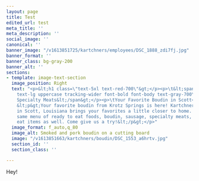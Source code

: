 ```yaml
---
layout: page
title: Test
edited_url: test
meta_title: ''
meta_description: ''
social_image: ''
canonical: ''
banner_image: "/v1613851725/kartchners/employees/DSC_1888_zdi7fj.jpg"
banner_format: ''
banner_class: bg-gray-200
banner_alt: ''
sections:
- template: image-text-section
  image_position: Right
  text: "<p>&lt;h1 class=\"text-5xl text-red-700\"&gt;</p><p>\t&lt;span class=\"block
    text-lg uppercase tracking-wider font-bold font-body text-gray-700\"&gt;Kartchner's
    Specialty Meats&lt;/span&gt;</p><p>\tYour Favorite Boudin in Scott</p><p>&lt;/h1&gt;</p><p>
    &lt;p&gt;Your favorite boudin from Krotz Springs is here! Kartchner's new location
    in Scott, Louisiana brings your favorites a little closer to home. We offer the
    same menu of ready to eat foods, boudin, sausage, specialty meats, and heat and
    eat items as well. Come give us a try!&lt;/p&gt;</p>"
  image_format: f_auto,q_80
  image_alt: Smoked and pork boudin on a cutting board
  image: "/v1613851663/kartchners/boudin/DSC_1553_a6hrtv.jpg"
  section_id: ''
  section_class: ''

---
```

Hey!